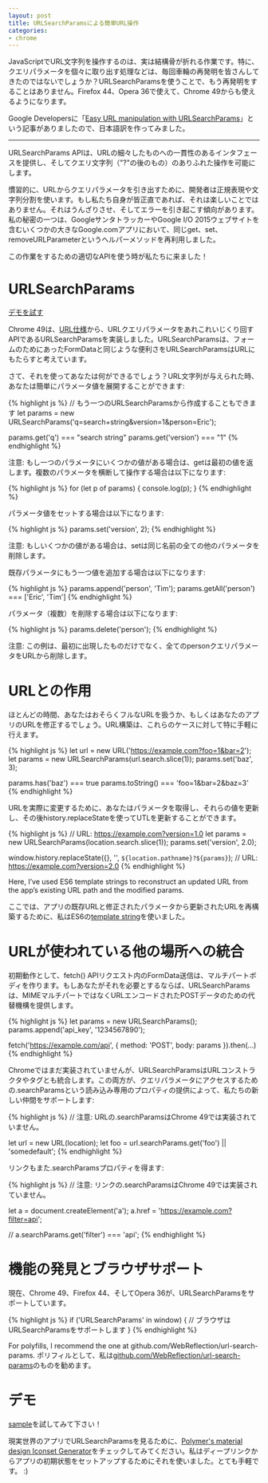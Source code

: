 ```yaml
---
layout: post
title: URLSearchParamsによる簡単URL操作
categories:
- chrome
---
```

JavaScriptでURL文字列を操作するのは、実は結構骨が折れる作業です。特に、クエリパラメータを個々に取り出す処理などは、毎回車輪の再発明を皆さんしてきたのではないでしょうか？URLSearchParamsを使うことで、もう再発明をすることはありません。Firefox 44、Opera 36で使えて、Chrome 49からも使えるようになります。

Google Developersに「[Easy URL manipulation with URLSearchParams](https://developers.google.com/web/updates/2016/01/urlsearchparams)」という記事がありましたので、日本語訳を作ってみました。

- - -

URLSearchParams APIは、URLの細々したものへの一貫性のあるインタフェースを提供し、そしてクエリ文字列（"?"の後のもの）のありふれた操作を可能にします。

慣習的に、URLからクエリパラメータを引き出すために、開発者は正規表現や文字列分割を使います。もし私たち自身が皆正直であれば、それは楽しいことではありません。それはうんざりさせ、そしてエラーを引き起こす傾向があります。私の秘密の一つは、GoogleサンタトラッカーやGoogle I/O 2015ウェブサイトを含むいくつかの大きなGoogle.comアプリにおいて、同じget、set、removeURLParameterというヘルパーメソッドを再利用しました。

この作業をするための適切なAPIを使う時が私たちに来ました！

# URLSearchParams

[デモを試す](https://googlechrome.github.io/samples/urlsearchparams/index.html)

Chrome 49は、[URL仕様](https://url.spec.whatwg.org/#urlsearchparams)から、URLクエリパラメータをあれこれいじくり回すAPIであるURLSearchParamsを実装しました。URLSearchParamsは、フォームのためにあったFormDataと同じような便利さをURLSearchParamsはURLにもたらすと考えています。

さて、それを使ってあなたは何ができるでしょう？URL文字列が与えられた時、あなたは簡単にパラメータ値を展開することができます:

{% highlight js %}
// もう一つのURLSearchParamsから作成することもできます
let params = new URLSearchParams('q=search+string&version=1&person=Eric');

params.get('q') === "search string"
params.get('version') === "1"
{% endhighlight %}

注意: もし一つのパラメータにいくつかの値がある場合は、getは最初の値を返します。複数のパラメータを横断して操作する場合は以下になります:

{% highlight js %}
for (let p of params) {
  console.log(p);
}
{% endhighlight %}

パラメータ値をセットする場合は以下になります:

{% highlight js %}
params.set('version', 2);
{% endhighlight %}

注意: もしいくつかの値がある場合は、setは同じ名前の全ての他のパラメータを削除します。

既存パラメータにもう一つ値を追加する場合は以下になります:

{% highlight js %}
params.append('person', 'Tim');
params.getAll('person') === ['Eric', 'Tim']
{% endhighlight %}

パラメータ（複数）を削除する場合は以下になります:

{% highlight js %}
params.delete('person');
{% endhighlight %}

注意: この例は、最初に出現したものだけでなく、全てのpersonクエリパラメータをURLから削除します。

# URLとの作用

ほとんどの時間、あなたはおそらくフルなURLを扱うか、もしくはあなたのアプリのURLを修正するでしょう。URL構築は、これらのケースに対して特に手軽に行えます。

{% highlight js %}
let url = new URL('https://example.com?foo=1&bar=2');
let params = new URLSearchParams(url.search.slice(1));
params.set('baz', 3);

params.has('baz') === true
params.toString() === 'foo=1&bar=2&baz=3'
{% endhighlight %}

URLを実際に変更するために、あなたはパラメータを取得し、それらの値を更新し、その後history.replaceStateを使ってUTLを更新することができます。

{% highlight js %}
// URL: https://example.com?version=1.0
let params = new URLSearchParams(location.search.slice(1));
params.set('version', 2.0);

window.history.replaceState({}, '', `${location.pathname}?${params}`);
// URL: https://example.com?version=2.0
{% endhighlight %}

Here, I’ve used ES6 template strings to reconstruct an updated URL from the app’s existing URL path and the modified params.

ここでは、アプリの既存URLと修正されたパラメータから更新されたURLを再構築するために、私はES6の[template string](https://googlechrome.github.io/samples/template-literals-es6/index.html)を使いました。

# URLが使われている他の場所への統合

初期動作として、fetch() APIリクエスト内のFormData送信は、マルチパートボディを作ります。もしあなたがそれを必要とするならば、URLSearchParamsは、MIMEマルチパートではなくURLエンコードされたPOSTデータのための代替機構を提供します。

{% highlight js %}
let params = new URLSearchParams();
params.append('api_key', '1234567890');

fetch('https://example.com/api', {
  method: 'POST',
  body: params
}).then(...)
{% endhighlight %}

Chromeではまだ実装されていませんが、URLSearchParamsはURLコンストラクタやタグとも統合します。この両方が、クエリパラメータにアクセスするための.searchParamsという読み込み専用のプロパティの提供によって、私たちの新しい仲間をサポートします:

{% highlight js %}
// 注意: URLの.searchParamsはChrome 49では実装されていません。

let url = new URL(location);
let foo = url.searchParams.get('foo') || 'somedefault';
{% endhighlight %}

リンクもまた.searchParamsプロパティを得ます:

{% highlight js %}
// 注意: リンクの.searchParamsはChrome 49では実装されていません。

let a = document.createElement('a');
a.href = 'https://example.com?filter=api';

// a.searchParams.get('filter') === 'api';
{% endhighlight %}

# 機能の発見とブラウザサポート

現在、Chrome 49、Firefox 44、そしてOpera 36が、URLSearchParamsをサポートしています。

{% highlight js %}
if ('URLSearchParams' in window) {
  // ブラウザはURLSearchParamsをサポートします
}
{% endhighlight %}

For polyfills, I recommend the one at github.com/WebReflection/url-search-params.
ポリフィルとして、私は[github.com/WebReflection/url-search-params](https://github.com/WebReflection/url-search-params)のものを勧めます。

# デモ

[sample](https://googlechrome.github.io/samples/urlsearchparams/index.html)を試してみて下さい！

現実世界のアプリでURLSearchParamsを見るために、[Polymer's material design Iconset Generator](https://poly-icon.appspot.com/)をチェックしてみてください。私はディープリンクからアプリの初期状態をセットアップするためにそれを使いました。とても手軽です。 :)

